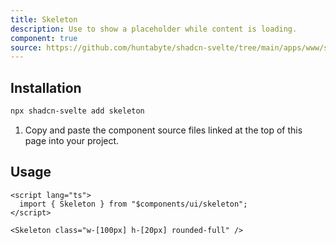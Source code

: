 ```yaml
---
title: Skeleton
description: Use to show a placeholder while content is loading.
component: true
source: https://github.com/huntabyte/shadcn-svelte/tree/main/apps/www/src/lib/components/ui/skeleton
---
```


<script>
  import { ComponentExample, ManualInstall } from '$lib/components/docs';
  import { SkeletonDemo } from '@/registry/default/example'
</script>

<ComponentExample src="src/lib/registry/default/example/skeleton/skeleton-demo.svelte">

<div slot="example">
<SkeletonDemo />
</div>

</ComponentExample>

## Installation

```bash
npx shadcn-svelte add skeleton
```

<ManualInstall>

1. Copy and paste the component source files linked at the top of this page into your project.

</ManualInstall>

## Usage

```svelte
<script lang="ts">
  import { Skeleton } from "$components/ui/skeleton";
</script>
```

```svelte
<Skeleton class="w-[100px] h-[20px] rounded-full" />
```
